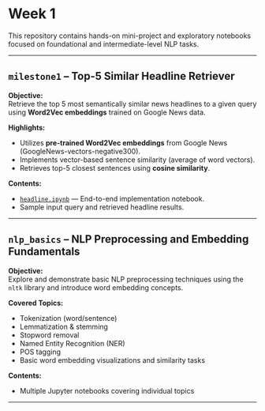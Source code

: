 # Week 1

 This repository contains hands-on mini-project and exploratory notebooks focused on foundational and intermediate-level NLP tasks.

---

##  `milestone1` – Top-5 Similar Headline Retriever

 **Objective:**  
Retrieve the top 5 most semantically similar news headlines to a given query using **Word2Vec embeddings** trained on Google News data.

 **Highlights:**
- Utilizes **pre-trained Word2Vec embeddings** from Google News (GoogleNews-vectors-negative300).
- Implements vector-based sentence similarity (average of word vectors).
- Retrieves top-5 closest sentences using **cosine similarity**.


 **Contents:**
- [`headline.ipynb`](./milestone1/headline.ipynb) — End-to-end implementation notebook.
- Sample input query and retrieved headline results.

---

## `nlp_basics` – NLP Preprocessing and Embedding Fundamentals

**Objective:**  
Explore and demonstrate basic NLP preprocessing techniques using the `nltk` library and introduce word embedding concepts.

**Covered Topics:**
- Tokenization (word/sentence)
- Lemmatization & stemming
- Stopword removal
- Named Entity Recognition (NER)
- POS tagging
- Basic word embedding visualizations and similarity tasks

**Contents:**
- Multiple Jupyter notebooks covering individual topics

---

